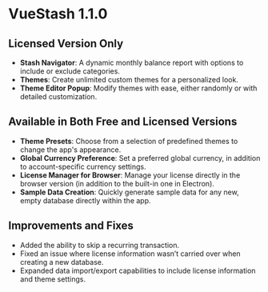 # VueStash 1.1.0

## Licensed Version Only

- **Stash Navigator**: A dynamic monthly balance report with options to include or exclude categories.  
- **Themes**: Create unlimited custom themes for a personalized look.  
- **Theme Editor Popup**: Modify themes with ease, either randomly or with detailed customization.  

## Available in Both Free and Licensed Versions

- **Theme Presets**: Choose from a selection of predefined themes to change the app's appearance.  
- **Global Currency Preference**: Set a preferred global currency, in addition to account-specific currency settings.  
- **License Manager for Browser**: Manage your license directly in the browser version (in addition to the built-in one in Electron).  
- **Sample Data Creation**: Quickly generate sample data for any new, empty database directly within the app.  

## Improvements and Fixes

- Added the ability to skip a recurring transaction.  
- Fixed an issue where license information wasn’t carried over when creating a new database.  
- Expanded data import/export capabilities to include license information and theme settings.  
